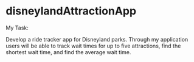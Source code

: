 # disneylandAttractionApp
My Task:

Develop a ride tracker app for Disneyland parks. Through my application users will be able to track wait times for up to five attractions, find the shortest wait time, and find the average wait time.
